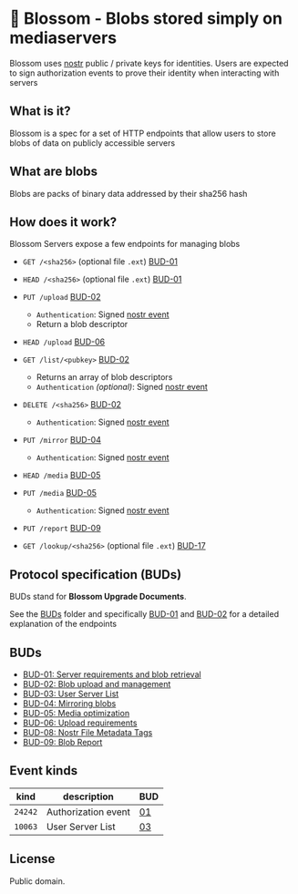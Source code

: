 # 🌸 Blossom - Blobs stored simply on mediaservers

Blossom uses [nostr](https://github.com/nostr-protocol/nostr) public / private keys for identities. Users are expected to sign authorization events to prove their identity when interacting with servers

## What is it?

Blossom is a spec for a set of HTTP endpoints that allow users to store blobs of data on publicly accessible servers

## What are blobs

Blobs are packs of binary data addressed by their sha256 hash

## How does it work?

Blossom Servers expose a few endpoints for managing blobs

- `GET /<sha256>` (optional file `.ext`) [BUD-01](./buds/01.md#get-sha256---get-blob)

- `HEAD /<sha256>` (optional file `.ext`) [BUD-01](./buds/01.md#head-sha256---has-blob)

- `PUT /upload` [BUD-02](./buds/02.md#put-upload---upload-blob)
  - `Authentication`: Signed [nostr event](./buds/02.md#upload-authorization-required)
  - Return a blob descriptor

- `HEAD /upload` [BUD-06](./buds/06.md#head-upload---upload-requirements)

- `GET /list/<pubkey>` [BUD-02](./buds/02.md#get-listpubkey---list-blobs)
  - Returns an array of blob descriptors
  - `Authentication` _(optional)_: Signed [nostr event](./buds/02.md#list-authorization-optional)

- `DELETE /<sha256>` [BUD-02](./buds/02.md#delete-sha256---delete-blob)
  - `Authentication`: Signed [nostr event](./buds/02.md#delete-authorization-required)

- `PUT /mirror` [BUD-04](./buds/04.md#put-mirror---mirror-blob)
  - `Authentication`: Signed [nostr event](./buds/02.md#upload-authorization-required)

- `HEAD /media` [BUD-05](./buds/05.md#head-media)

- `PUT /media` [BUD-05](./buds/05.md#put-media)
  - `Authentication`: Signed [nostr event](./buds/05.md#upload-authorization)

- `PUT /report` [BUD-09](./buds/09.md)

- `GET /lookup/<sha256>` (optional file `.ext`) [BUD-17](./buds/17.md)

## Protocol specification (BUDs)

BUDs stand for **Blossom Upgrade Documents**.

See the [BUDs](./buds) folder and specifically [BUD-01](./buds/01.md) and [BUD-02](./buds/02.md) for a detailed explanation of the endpoints

## BUDs

- [BUD-01: Server requirements and blob retrieval](./buds/01.md)
- [BUD-02: Blob upload and management](./buds/02.md)
- [BUD-03: User Server List](./buds/03.md)
- [BUD-04: Mirroring blobs](./buds/04.md)
- [BUD-05: Media optimization](./buds/05.md)
- [BUD-06: Upload requirements](./buds/06.md)
- [BUD-08: Nostr File Metadata Tags](./buds/08.md)
- [BUD-09: Blob Report](./buds/09.md)

## Event kinds

| kind    | description         | BUD                |
| ------- | ------------------- | ------------------ |
| `24242` | Authorization event | [01](./buds/01.md) |
| `10063` | User Server List    | [03](./buds/03.md) |

## License

Public domain.

